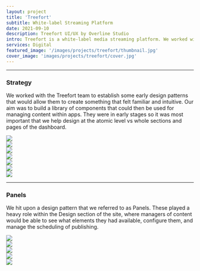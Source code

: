 ```yaml
---
layout: project
title: 'Treefort'
subtitle: White-label Streaming Platform
date: 2021-09-10
description: Treefort UI/UX by Overline Studio
intro: Treefort is a white-label media streaming platform. We worked with their product development team to establish a UI design system, as well as the dashboard to the content management system.
services: Digital
featured_image: '/images/projects/treefort/thumbnail.jpg'
cover_image: 'images/projects/treefort/cover.jpg'
---
```


<hr class="span-12" />

<div class="span-12 md-span-6">
    <h3 class="displayLarge">Strategy</h3>
</div>

<div class="span-12 md-span-6 md-start-7">
    <p>We worked with the Treefort team to establish some early design patterns that would allow them to create something that felt familiar and intuitive. Our aim was to build a library of components that could then be used for managing content within apps. They were in early stages so it was most important that we help design at the atomic level vs whole sections and pages of the dashboard.</p>
</div>

<div class="span-12 pt1 lg-pt2">
    <img src="{{ '/images/projects/treefort/ia.jpg' | relative_url }}" />
</div>

<div class="span-6 pt1 lg-pt2">
    <img src="{{ '/images/projects/treefort/type.jpg' | relative_url }}" />
</div>
<div class="span-6 start-7 pt1 lg-pt2">
    <img src="{{ '/images/projects/treefort/colors.jpg' | relative_url }}" />
</div>

<div class="span-6 pt1 lg-pt2">
    <img src="{{ '/images/projects/treefort/icons.jpg' | relative_url }}" />
</div>
<div class="span-6 start-7 pt1 lg-pt2">
    <img src="{{ '/images/projects/treefort/buttons.jpg' | relative_url }}" />
</div>

<div class="span-12 pt1 lg-pt2">
    <img src="{{ '/images/projects/treefort/onboarding.jpg' | relative_url }}" />
</div>

<div class="span-12 pt1 lg-pt2 mb10">
    <img src="{{ '/images/projects/treefort/content-empty.jpg' | relative_url }}" />
</div>

<hr class="span-12" />

<div class="span-12 sm-span-6 mt6">
    <h3 class="displayLarge">Panels</h3>
</div>

<div class="span-12 sm-span-6 sm-start-7 mt0 sm-mt6">
    <p>We hit upon a design pattern that we referred to as Panels. These played a heavy role within the Design section of the site, where managers of content would be able to see what elements they had available, configure them, and manage the scheduling of publishing.</p>
</div>

<div class="span-12 pt1 lg-pt2">
    <img src="{{ '/images/projects/treefort/style-ui.jpg' | relative_url }}" />
</div>

<div class="span-12 pt1 lg-pt2">
    <img src="{{ '/images/projects/treefort/style-panels.jpg' | relative_url }}" />
</div>


<div class="span-12 pt1 lg-pt2">
    <img src="{{ '/images/projects/treefort/pages-panels.jpg' | relative_url }}" />
</div>

<div class="span-12 pt1 lg-pt2">
    <img src="{{ '/images/projects/treefort/pages-ui.jpg' | relative_url }}" />
</div>

<div class="span-12 pt1 lg-pt2">
    <img src="{{ '/images/projects/treefort/slider-panels.jpg' | relative_url }}" />
</div>